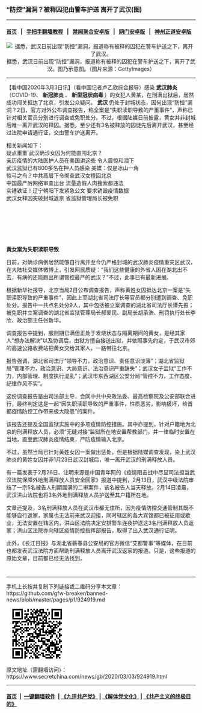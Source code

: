 ### “防控”漏洞？被释囚犯由警车护送 离开了武汉(图)
------------------------

#### [首页](https://github.com/gfw-breaker/banned-news/blob/master/README.md) &nbsp;&nbsp;|&nbsp;&nbsp; [手把手翻墙教程](https://github.com/gfw-breaker/guides/wiki) &nbsp;&nbsp;|&nbsp;&nbsp; [禁闻聚合安卓版](https://github.com/gfw-breaker/bn-android) &nbsp;&nbsp;|&nbsp;&nbsp; [网门安卓版](https://github.com/oGate2/oGate) &nbsp;&nbsp;|&nbsp;&nbsp; [神州正道安卓版](https://github.com/SzzdOgate/update) 



<div class="article_right" style="fone-color:#000">
 <p style="text-align:center">
  <img alt="据悉，武汉日前出现“防控”漏洞，报道称有被释的囚犯在警车护送之下，离开了武汉。" src="http://img2.secretchina.com/pic/2018/6-19/p2196062a558182489-ss.jpg"/>
  <br>
   据悉，武汉日前出现“防控”漏洞，报道称有被释的囚犯在警车护送之下，离开了武汉。图乃示意图。（图片来源：GettyImages）
   <span id="hideid" name="hideid" style="color:red;display:none;">
    <span href="https://www.secretchina.com">
    </span>
   </span>
  </br>
 </p>
 <div id="txt-mid1-t21-2017">
  

---


  </div>
 </div>
 <p>
  【看中国2020年3月3日讯】（看中国记者卢乙欣综合报导）感染
  <strong>
   <span href="https://www.secretchina.com/news/gb/tag/武汉肺炎" target="_blank">
    武汉肺炎
   </span>
  </strong>
  （COVID-19、
  <strong>
   新冠肺炎
  </strong>
  、
  <strong>
   新型冠状病毒
  </strong>
  ）的女犯人黄某，在刑满出狱后，居然成功闯关抵达了北京，引发公众疑问。
  <strong>
   武汉
  </strong>
  仍处于封城状态，因何出现“防控”漏洞？2日，官方对外公布调查报告，称全案是“失职渎职导致的严重事件”，声称已针对相关官员分别进行调查或免职处分。不过，根据陆媒日前披露，黄女并非封城后唯一离开武汉的释囚。据悉，至少还有3名被释放的囚徒先后离开武汉，甚至经过法院申请通行证，交由警车护送离开。
  <span id="hideid" name="hideid" style="color:red;display:none;">
   <span href="https://www.secretchina.com">
   </span>
  </span>
 </p>
 <p>
  相关新闻如下：
  <br>
   <span href="https://www.secretchina.com/news/b5/2020/02/29/924672.html" target="_blank" title="疑点重重武汉确诊女囚为何能直闯北京(组图)">
    疑点重重 武汉确诊女囚为何能直闯北京？
   </span>
   <br>
    <span href="https://www.secretchina.com/news/b5/2020/03/01/924803.html" target="_blank">
     亲历疫情的大陆医护人员在美国讲这些 令人震惊和泪下
    </span>
    <br>
     <span href="https://www.secretchina.com/news/b5/2020/03/01/924800.html" target="_blank">
      武汉监狱已有800多名在押人员感染 美媒：仅是冰山一角
     </span>
     <br>
      <span href="https://www.secretchina.com/news/b5/2020/03/02/924889.html" target="_blank" title="惊弓之鸟中共高层下令彻查武汉女擅回北京(视频)">
       惊弓之鸟？中共高层下令彻查武汉女擅回北京
      </span>
      <br>
       <span href="https://www.secretchina.com/news/b5/2020/03/01/924808.html" target="_blank" title="中国最严厉网络审查出台流量造假人肉搜索都违法(图)">
        中国最严厉网络审查出台 流量造假人肉搜索都违法
       </span>
       <br>
        <span href="https://www.secretchina.com/news/b5/2020/03/02/924849.html" target="_blank" title="实锤铁证辽宁朝阳下发紧急公文要求销毁疫情数据(组图)">
         实锤铁证！辽宁朝阳下发紧急公文 要求销毁疫情数据
        </span>
        <br>
         <span href="https://www.secretchina.com/news/b5/2020/03/02/924885.html" target="_blank" title="武汉女释囚突破封城返京省监狱管理局长被免职(图)">
          武汉女释囚突破封城返京 省监狱管理局长被免职
         </span>
        </br>
       </br>
      </br>
     </br>
    </br>
   </br>
  </br>
 </p>
 <p>
  <strong>
   黄女案为失职渎职导致
  </strong>
 </p>
 <p>
  日前，对确诊病例居然能够自行离开至今仍严格封城的武汉肺炎疫情重灾区武汉，在大陆社交媒体微博上，引发网民质疑：“我们这些健康的外省人困在湖北出不去，有病的还能跑出所谓管控最严的武汉？”不过，此事已有最新进展。
 </p>
 <p>
  根据新华社报导，北京当局2日公布调查报告，声称黄姓女囚抵达北京一案是“失职渎职导致的严重事件”，因此上至湖北省司法厅长等官员都分别遭到调查、免职处分。报告中一共点名处分9人，其中包括被立案调查的湖北省司法厅长谭先振；被免职并立案调查的湖北省监狱管理局长郝爱民、副局长胡承浩、刑罚执行处长李欣、政治部主任张新华。
 </p>
 <p>
  调查报告中提到，服刑期已满但正处于发烧状态与隔离期间的黄女，是经其家人“想办法解决”以及协调后，由狱方擅自接送出狱，并依照事先约定，于武汉市郊的高速公路收费站把黄女交给其家人，一路带往北京。
 </p>
 <p>
  报告强调，湖北省司法厅“领导不力，政治意识、责任意识淡薄”；湖北省监狱局“管理不力，政治意识、大局意识、法治意识严重缺失”；武汉女子监狱“工作不力，内部管理、制度执行混乱”；武汉市东西湖区公安分局“管控不力，工作态度、纪律作风不实”。
 </p>
 <p>
  这份调查报告是由司法部主导，会同中共中央政法委、最高检察院及公安部联合进行，最终判定这是一起“因失职渎职导致的严重事件，性质恶劣，影响极坏，给首都疫情防控工作带来极大隐患”的案件。
 </p>
 <p>
  该报告还提及全国监狱实施中的多项疫情防控措施。其中亦提到，针对户籍地为北京的刑满释放人员，必须“无缝对接”监狱所在地安置帮教部门，并一律临时安置在当地，直至武汉肺炎疫情结束，严防疫情输入北京。
 </p>
 <p>
  不过，虽然当局已针对黄姓女囚一案做出惩处，但是根据陆媒调查发现，染上武汉肺炎的黄姓女囚并非1月23日武汉封城后，唯一离开武汉的刑满释放人员。
 </p>
 <p>
  有一篇发表于2月26日、注明来源是中国青年网的《疫情阻击战中尽显司法担当武汉法院保障外地刑满释放人员安全回家》报道中提到，2月13日，武汉中级法院审结了一宗5名被告人刑期届满的二审案件，该名被告人当天释放。2月14日凌晨，武汉洪山法院也将3名外地刑满释放人员护送至其户籍所在地。
 </p>
 <p>
  文章还提及，3名刑满释放人员在武汉市都无住所，因为疫情防控交通管制其既不能够自行返家，家属也无法前来武汉迎接，同时辖区的各大宾馆都已被征用或歇业，无法安置在辖区内，洪山区法院决定安排警车连夜护送这3名刑满释放人员返家；洪山区法院亦向辖区疫情防控指挥部报告，取得了出入武汉通行证明。
 </p>
 <p>
  此外，《长江日报》与湖北省蕲春县公安局的官方微信“艾都警事”等媒体，在日前也都发表武汉法院方面帮助刑满释放人员离开武汉返家的报道。只是，这些报道的原始文章，目前都已经无法找到。
  <center>
   <div>
    <div id="txt-mid2-t22-2017" style="display: block;  max-height: 351px;  overflow: hidden;">
     <div id="SC-21xxx">
     </div>
     <ins class="adsbygoogle" data-ad-client="ca-pub-1276641434651360" data-ad-format="auto" data-ad-slot="4301710469" data-full-width-responsive="true" style="display:block">
     </ins>
    </div>
   </div>
  </center>
  <div style="padding-top:12px;">
  </div>
 </p>
</div>

<hr/>
手机上长按并复制下列链接或二维码分享本文章：<br/>
https://github.com/gfw-breaker/banned-news/blob/master/pages/p1/924919.md <br/>
<a href='https://github.com/gfw-breaker/banned-news/blob/master/pages/p1/924919.md'><img src='https://github.com/gfw-breaker/banned-news/blob/master/pages/p1/924919.md.png'/></a> <br/>
原文地址（需翻墙访问）：https://www.secretchina.com/news/gb/2020/03/03/924919.html


------------------------
#### [首页](https://github.com/gfw-breaker/banned-news/blob/master/README.md) &nbsp;|&nbsp; [一键翻墙软件](https://github.com/gfw-breaker/nogfw/blob/master/README.md) &nbsp;| [《九评共产党》](https://github.com/gfw-breaker/9ping.md/blob/master/README.md#九评之一评共产党是什么) | [《解体党文化》](https://github.com/gfw-breaker/jtdwh.md/blob/master/README.md) | [《共产主义的终极目的》](https://github.com/gfw-breaker/gczydzjmd.md/blob/master/README.md)


<img src='http://gfw-breaker.win/banned-news/pages/p1/924919.md' width='0px' height='0px'/>